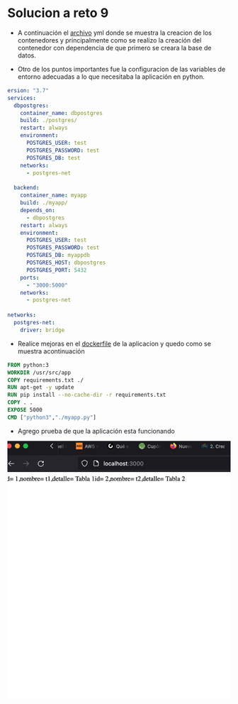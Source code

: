 # Solucion a reto 9

- A continuación el [archivo](https://github.com/GeorgeCodde/solucion-bootcamp-3-chalenge/blob/main/reto-9/docker-compose.yml) yml donde se muestra la creacion de los contenedores y principalmente como se realizo la creación del contenedor con dependencia de que primero se creara la base de datos.

- Otro de los puntos importantes fue la configuracion de las variables de entorno adecuadas a lo que necesitaba la aplicación en python.

```yml
ersion: "3.7"
services:
  dbpostgres:
    container_name: dbpostgres
    build: ./postgres/
    restart: always
    environment:
      POSTGRES_USER: test
      POSTGRES_PASSWORD: test
      POSTGRES_DB: test
    networks:
      - postgres-net

  backend:
    container_name: myapp
    build: ./myapp/
    depends_on:
      - dbpostgres
    restart: always
    environment:
      POSTGRES_USER: test
      POSTGRES_PASSWORD: test
      POSTGRES_DB: myappdb
      POSTGRES_HOST: dbpostgres
      POSTGRES_PORT: 5432
    ports:
      - "3000:5000"
    networks:
      - postgres-net

networks:
  postgres-net:
    driver: bridge
```

- Realice mejoras en el [dockerfile](https://github.com/GeorgeCodde/solucion-bootcamp-3-chalenge/blob/main/reto-9/myapp/Dockerfile) de la aplicacion y quedo como se muestra acontinuación

```dockerfile
FROM python:3
WORKDIR /usr/src/app
COPY requirements.txt ./
RUN apt-get -y update
RUN pip install --no-cache-dir -r requirements.txt
COPY . .
EXPOSE 5000
CMD ["python3","./myapp.py"]
```

- Agrego prueba de que la aplicación esta funcionando

![evidencia](../assets/screenshotReto9-1.png)
